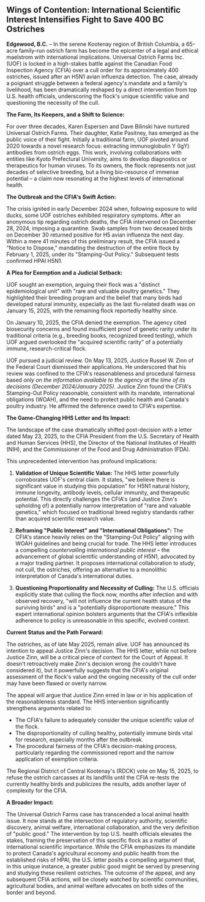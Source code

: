 ## Wings of Contention: International Scientific Interest Intensifies Fight to Save 400 BC Ostriches

**Edgewood, B.C.** – In the serene Kootenay region of British Columbia, a 65-acre family-run ostrich farm has become the epicenter of a legal and ethical maelstrom with international implications. Universal Ostrich Farms Inc. (UOF) is locked in a high-stakes battle against the Canadian Food Inspection Agency (CFIA) over a cull order for its approximately 400 ostriches, issued after an H5N1 avian influenza detection. The case, already a poignant struggle between a federal agency's mandate and a family's livelihood, has been dramatically reshaped by a direct intervention from top U.S. health officials, underscoring the flock's unique scientific value and questioning the necessity of the cull.

**The Farm, Its Keepers, and a Shift to Science:**

For over three decades, Karen Espersen and Dave Bilinski have nurtured Universal Ostrich Farms. Their daughter, Katie Pasitney, has emerged as the public voice of their fight. Initially a traditional farm, UOF pivoted around 2020 towards a novel research focus: extracting immunoglobulin Y (IgY) antibodies from ostrich eggs. This work, involving collaborations with entities like Kyoto Prefectural University, aims to develop diagnostics or therapeutics for human viruses. To its owners, the flock represents not just decades of selective breeding, but a living bio-resource of immense potential – a claim now resonating at the highest levels of international health.

**The Outbreak and the CFIA's Swift Action:**

The crisis ignited in early December 2024 when, following exposure to wild ducks, some UOF ostriches exhibited respiratory symptoms. After an anonymous tip regarding ostrich deaths, the CFIA intervened on December 28, 2024, imposing a quarantine. Swab samples from two deceased birds on December 30 returned positive for H5 avian influenza the next day. Within a mere 41 minutes of this preliminary result, the CFIA issued a "Notice to Dispose," mandating the destruction of the entire flock by February 1, 2025, under its "Stamping-Out Policy." Subsequent tests confirmed HPAI H5N1.

**A Plea for Exemption and a Judicial Setback:**

UOF sought an exemption, arguing their flock was a "distinct epidemiological unit" with "rare and valuable poultry genetics." They highlighted their breeding program and the belief that many birds had developed natural immunity, especially as the last flu-related death was on January 15, 2025, with the remaining flock reportedly healthy since.

On January 10, 2025, the CFIA denied the exemption. The agency cited biosecurity concerns and found insufficient proof of genetic rarity under its traditional criteria (e.g., breeding books, recognized breed testing), which UOF argued overlooked the "acquired scientific rarity" of a potentially immune, research-critical flock.

UOF pursued a judicial review. On May 13, 2025, Justice Russel W. Zinn of the Federal Court dismissed their applications. He underscored that his review was confined to the CFIA's reasonableness and procedural fairness based *only on the information available to the agency at the time of its decisions (December 2024/January 2025)*. Justice Zinn found the CFIA's Stamping-Out Policy reasonable, consistent with its mandate, international obligations (WOAH), and the need to protect public health and Canada's poultry industry. He affirmed the deference owed to CFIA's expertise.

**The Game-Changing HHS Letter and Its Impact:**

The landscape of the case dramatically shifted post-decision with a letter dated May 23, 2025, to the CFIA President from the U.S. Secretary of Health and Human Services (HHS), the Director of the National Institutes of Health (NIH), and the Commissioner of the Food and Drug Administration (FDA).

This unprecedented intervention has profound implications:

1.  **Validation of Unique Scientific Value:** The HHS letter powerfully corroborates UOF's central claim. It states, "we believe there is significant value in studying this population" for H5N1 natural history, immune longevity, antibody levels, cellular immunity, and therapeutic potential. This directly challenges the CFIA's (and Justice Zinn's upholding of) a potentially narrow interpretation of "rare and valuable genetics," which focused on traditional breed registry standards rather than acquired scientific research value.

2.  **Reframing "Public Interest" and "International Obligations":** The CFIA's stance heavily relies on the "Stamping-Out Policy" aligning with WOAH guidelines and being crucial for trade. The HHS letter introduces a compelling *countervailing international public interest* – the advancement of global scientific understanding of H5N1, advocated by a major trading partner. It proposes international collaboration to *study*, not cull, the ostriches, offering an alternative to a monolithic interpretation of Canada's international duties.

3.  **Questioning Proportionality and Necessity of Culling:** The U.S. officials explicitly state that culling the flock now, months after infection and with observed recovery, "will not influence the current health status of the surviving birds" and is a "potentially disproportionate measure." This expert international opinion bolsters arguments that the CFIA's inflexible adherence to policy is unreasonable in this specific, evolved context.

**Current Status and the Path Forward:**

The ostriches, as of late May 2025, remain alive. UOF has announced its intention to appeal Justice Zinn's decision. The HHS letter, while not before Justice Zinn, will be a critical piece of context for the Court of Appeal. It doesn't retroactively make Zinn's decision wrong (he couldn't have considered it), but it powerfully suggests that the CFIA's original assessment of the flock's value and the ongoing necessity of the cull order may have been flawed or overly narrow.

The appeal will argue that Justice Zinn erred in law or in his application of the reasonableness standard. The HHS intervention significantly strengthens arguments related to:
*   The CFIA's failure to adequately consider the unique scientific value of the flock.
*   The disproportionality of culling healthy, potentially immune birds vital for research, especially months after the outbreak.
*   The procedural fairness of the CFIA's decision-making process, particularly regarding the commissioned report and the narrow application of exemption criteria.

The Regional District of Central Kootenay's (RDCK) vote on May 15, 2025, to refuse the ostrich carcasses at its landfills until the CFIA re-tests the currently healthy birds and publicizes the results, adds another layer of complexity for the CFIA.

**A Broader Impact:**

The Universal Ostrich Farms case has transcended a local animal health issue. It now stands at the intersection of regulatory authority, scientific discovery, animal welfare, international collaboration, and the very definition of "public good." The intervention by top U.S. health officials elevates the stakes, framing the preservation of this specific flock as a matter of international scientific importance. While the CFIA emphasizes its mandate to protect Canada's agricultural economy and public health from the established risks of HPAI, the U.S. letter posits a compelling argument that, in this unique instance, a greater public good might be served by preserving and studying these resilient ostriches. The outcome of the appeal, and any subsequent CFIA actions, will be closely watched by scientific communities, agricultural bodies, and animal welfare advocates on both sides of the border and beyond.